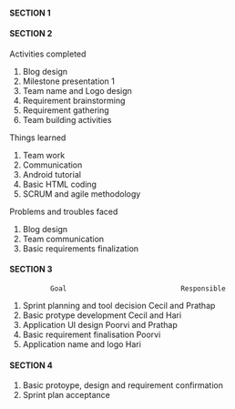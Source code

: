 #### SECTION 1 

#### SECTION 2 

Activities completed

1. Blog design
2. Milestone presentation 1 
3. Team name and Logo design 
4. Requirement brainstorming 
5. Requirement gathering 
6. Team building activities 

Things learned  

1. Team work 
2. Communication 
3. Android tutorial 
4. Basic HTML coding 
5. SCRUM and agile methodology 

Problems and troubles faced

1. Blog design  
2. Team communication 
3. Basic requirements finalization 

#### SECTION 3 

              Goal                            Responsible 
1. Sprint planning and tool decision          Cecil and Prathap 
2. Basic protype development                  Cecil and Hari 
3. Application UI design                      Poorvi and Prathap 
4. Basic requirement finalisation             Poorvi 
5. Application name and logo                  Hari 

#### SECTION 4 

1. Basic protoype, design and requirement confirmation 
2. Sprint plan acceptance 

